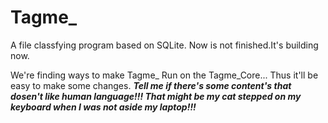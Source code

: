 # Tagme_
A file classfying program based on SQLite.
Now is not finished.It's building now.

We're finding ways to make Tagme_ Run on the Tagme_Core... Thus it'll be easy to make some changes.
***Tell me if there's some content's that dosen't like human language!!! That might be my cat stepped on my keyboard when I was not aside my laptop!!!***
